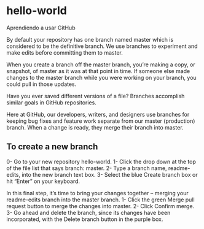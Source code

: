 # hello-world
Aprendiendo a usar GitHub

By default your repository has one branch named master which is considered to be the definitive branch. We use branches to experiment and make edits before committing them to master.

When you create a branch off the master branch, you’re making a copy, or snapshot, of master as it was at that point in time. If someone else made changes to the master branch while you were working on your branch, you could pull in those updates.

Have you ever saved different versions of a file? Branches accomplish similar goals in GitHub repositories.

Here at GitHub, our developers, writers, and designers use branches for keeping bug fixes and feature work separate from our master (production) branch. When a change is ready, they merge their branch into master.

## To create a new branch
0- Go to your new repository hello-world.
1- Click the drop down at the top of the file list that says branch: master.
2- Type a branch name, readme-edits, into the new branch text box.
3- Select the blue Create branch box or hit “Enter” on your keyboard.

In this final step, it’s time to bring your changes together – merging your readme-edits branch into the master branch.
1- Click the green Merge pull request button to merge the changes into master.
2- Click Confirm merge.
3- Go ahead and delete the branch, since its changes have been incorporated, with the Delete branch button in the purple box.
